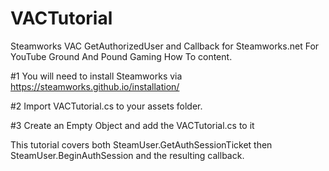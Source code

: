 # VACTutorial
Steamworks VAC GetAuthorizedUser and Callback for Steamworks.net
For YouTube Ground And Pound Gaming How To content.

#1 You will need to install Steamworks via https://steamworks.github.io/installation/

#2 Import VACTutorial.cs to your assets folder.

#3 Create an Empty Object and add the VACTutorial.cs to it

This tutorial covers both SteamUser.GetAuthSessionTicket then SteamUser.BeginAuthSession and the resulting callback.

